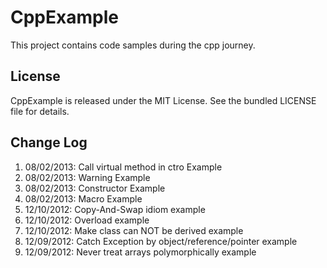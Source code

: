 CppExample
==========

This project contains code samples during the cpp journey.

## License

CppExample is released under the MIT License. See the bundled LICENSE file for details.

## Change Log
1. 08/02/2013: Call virtual method in ctro Example
1. 08/02/2013: Warning Example
1. 08/02/2013: Constructor Example
1. 08/02/2013: Macro Example
1. 12/10/2012: Copy-And-Swap idiom example
1. 12/10/2012: Overload example
1. 12/10/2012: Make class can NOT be derived example
1. 12/09/2012: Catch Exception by object/reference/pointer example
1. 12/09/2012: Never treat arrays polymorphically example

